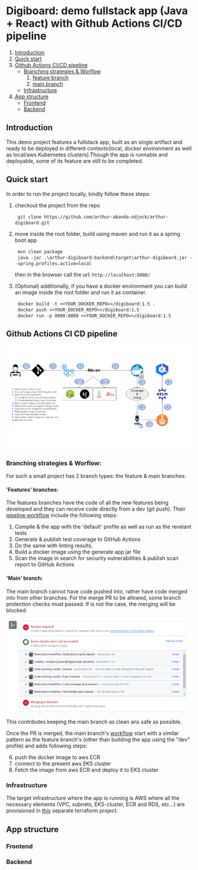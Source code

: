 # Digiboard: demo fullstack app (Java + React) with Github Actions CI/CD pipeline

1. [Introduction](#Introduction)
2. [Quick start](#quick-start)
3. [Github Actions CI/CD pipeline](#github-actions-ci-cd-pipeline)
   - [Branching strategies & Worflow](#branching-strategies--worflow)
     1. [feature branch](#features-branches)
     2. [main branch](#main-branch)
   - [Infrastructure](#infrastructure)
4. [App structure](#App-structure)
   - [Frontend](#Frontend)
   - [Backend](#Backend)

## Introduction

This demo project features a fullstack app, built as an single artifact and ready to be deployed in different contexts(local, docker environment as well as local/aws Kubernetes clusters).Though the app is runnable and deployable, some of its feature are still to be completed.

## Quick start

In order to run the project locally, kindly follow these steps:

1. checkout the project from the repo

   ```
    git clone https://github.com/arthur-abanda-ndjock/arthur-digiboard.git
   ```

2. move inside the root folder, build using maven and run it as a spring boot app

   ```
    mvn clean package
    java -jar .\arthur-digiboard-backend\target\arthur-digiboard.jar --spring.profiles.active=local
   ```

   then in the browser call the url: `http://localhost:8080/`

3. (Optional) additionally, if you have a docker environment you can build an image inside the root folder and run it as container.

   ```
    docker build -t <<YOUR_DOCKER_REPO>>/digiboard:1.5 .
    docker push <<YOUR_DOCKER_REPO>>/digiboard:1.5
    docker run -p 8080:8080 <<YOUR_DOCKER_REPO>>/digiboard:1.5
   ```

## Github Actions CI CD pipeline

![CI/CD pipeline](assets/CI_CD.png)

### Branching strategies & Worflow:

For such a small project has 2 branch types: the feature & main branches:

#### 'Features' branches:

The features branches have the code of all the new features being developed and they can receive code directly from a dev (git push). Their [pipeline workflow](.github/workflows/feature-branch.yaml) include the following steps:

1. Compile & the app with the 'default' profile as well as run as the revelant tests
2. Generate & publish test coverage to GitHub Actions
3. Do the same with linting results.
4. Build a docker image using the generate app jar file
5. Scan the image in search for security vulnerabilities & publish scan report to GitHub Actions

#### 'Main' branch:

The main branch cannot have code pushed into, rather have code merged into from other branches. For the merge PR to be allowed, some branch protection checks must passed. If is not the case, the merging will be blocked:

![Branch protection during PR](assets/branch-protections.png)

This contributes keeping the main branch as clean ans safe as possible.

Once the PR is merged, the main branch's [workflow](.github/workflows/main-branch.yaml) start with a similar pattern as the feature branch's (other than building the app using the "dev" profile) and adds following steps:

6. push the docker image to aws ECR
7. connect to the present aws EKS cluster
8. Fetch the image from aws ECR and deploy it to EKS cluster

### Infrastructure

The target infrastructure where the app is running is AWS where all the necessary elements (VPC, subnets, EKS-cluster, ECR and RDS, etc...) are provisioned in [this](https://duckduckgo.com) separate terraform project.

## App structure

### Frontend

### Backend

```

```
